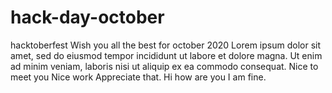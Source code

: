 # hack-day-october
hacktoberfest
Wish you all the best for october 2020
Lorem ipsum dolor sit amet, sed do eiusmod tempor incididunt ut labore et dolore magna. Ut enim ad minim veniam, laboris nisi ut aliquip ex ea commodo consequat.  Nice to meet you
Nice work Appreciate that.
Hi how are you
I am fine.
